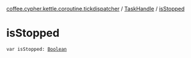 [coffee.cypher.kettle.coroutine.tickdispatcher](../index.md) / [TaskHandle](index.md) / [isStopped](./is-stopped.md)

# isStopped

`var isStopped: `[`Boolean`](https://kotlinlang.org/api/latest/jvm/stdlib/kotlin/-boolean/index.html)